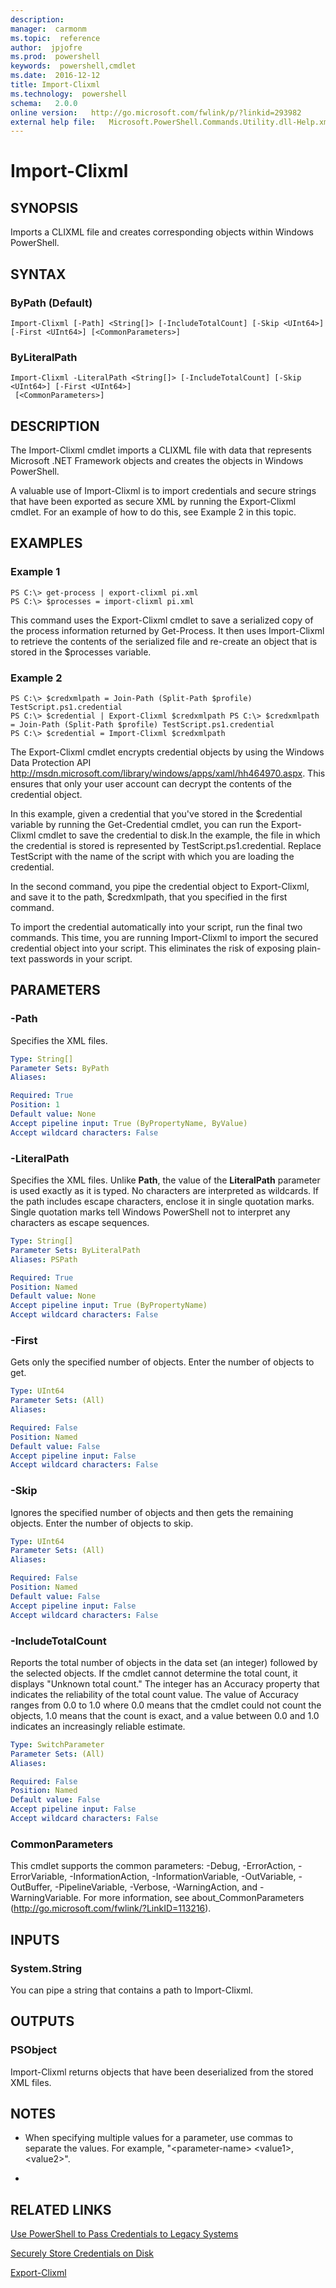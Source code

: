 ```yaml
---
description:  
manager:  carmonm
ms.topic:  reference
author:  jpjofre
ms.prod:  powershell
keywords:  powershell,cmdlet
ms.date:  2016-12-12
title: Import-Clixml
ms.technology:  powershell
schema:   2.0.0
online version:   http://go.microsoft.com/fwlink/p/?linkid=293982
external help file:   Microsoft.PowerShell.Commands.Utility.dll-Help.xml
---
```



# Import-Clixml

## SYNOPSIS
Imports a CLIXML file and creates corresponding objects within Windows PowerShell.

## SYNTAX

### ByPath (Default)
```
Import-Clixml [-Path] <String[]> [-IncludeTotalCount] [-Skip <UInt64>] [-First <UInt64>] [<CommonParameters>]
```

### ByLiteralPath
```
Import-Clixml -LiteralPath <String[]> [-IncludeTotalCount] [-Skip <UInt64>] [-First <UInt64>]
 [<CommonParameters>]
```

## DESCRIPTION
The Import-Clixml cmdlet imports a CLIXML file with data that represents Microsoft .NET Framework objects and creates the objects in Windows PowerShell.

A valuable use of Import-Clixml is to import credentials and secure strings that have been exported as secure XML by running the Export-Clixml cmdlet.
For an example of how to do this, see Example 2 in this topic.

## EXAMPLES

### Example 1
```
PS C:\> get-process | export-clixml pi.xml
PS C:\> $processes = import-clixml pi.xml
```

This command uses the Export-Clixml cmdlet to save a serialized copy of the process information returned by Get-Process.
It then uses Import-Clixml to retrieve the contents of the serialized file and re-create an object that is stored in the $processes variable.

### Example 2
```
PS C:\> $credxmlpath = Join-Path (Split-Path $profile) TestScript.ps1.credential
PS C:\> $credential | Export-Clixml $credxmlpath PS C:\> $credxmlpath = Join-Path (Split-Path $profile) TestScript.ps1.credential
PS C:\> $credential = Import-Clixml $credxmlpath
```

The Export-Clixml cmdlet encrypts credential objects by using the Windows Data Protection API http://msdn.microsoft.com/library/windows/apps/xaml/hh464970.aspx.
This ensures that only your user account can decrypt the contents of the credential object.

In this example, given a credential that you've stored in the $credential variable by running the Get-Credential cmdlet, you can run the Export-Clixml cmdlet to save the credential to disk.In the example, the file in which the credential is stored is represented by TestScript.ps1.credential.
Replace TestScript with the name of the script with which you are loading the credential.

In the second command, you pipe the credential object to Export-Clixml, and save it to the path, $credxmlpath, that you specified in the first command.

To import the credential automatically into your script, run the final two commands.
This time, you are running Import-Clixml to import the secured credential object into your script.
This eliminates the risk of exposing plain-text passwords in your script.

## PARAMETERS

### -Path
Specifies the XML files.

```yaml
Type: String[]
Parameter Sets: ByPath
Aliases: 

Required: True
Position: 1
Default value: None
Accept pipeline input: True (ByPropertyName, ByValue)
Accept wildcard characters: False
```

### -LiteralPath
Specifies the XML files.
Unlike **Path**, the value of the **LiteralPath** parameter is used exactly as it is typed.
No characters are interpreted as wildcards.
If the path includes escape characters, enclose it in single quotation marks.
Single quotation marks tell Windows PowerShell not to interpret any characters as escape sequences.

```yaml
Type: String[]
Parameter Sets: ByLiteralPath
Aliases: PSPath

Required: True
Position: Named
Default value: None
Accept pipeline input: True (ByPropertyName)
Accept wildcard characters: False
```

### -First
Gets only the specified number of objects.
Enter the number of objects to get.

```yaml
Type: UInt64
Parameter Sets: (All)
Aliases: 

Required: False
Position: Named
Default value: False
Accept pipeline input: False
Accept wildcard characters: False
```

### -Skip
Ignores the specified number of objects and then gets the remaining objects.
Enter the number of objects to skip.

```yaml
Type: UInt64
Parameter Sets: (All)
Aliases: 

Required: False
Position: Named
Default value: False
Accept pipeline input: False
Accept wildcard characters: False
```

### -IncludeTotalCount
Reports the total number of objects in the data set (an integer) followed by the selected objects.
If the cmdlet cannot determine the total count, it displays "Unknown total count." The integer has an Accuracy property that indicates the reliability of the total count value.
The value of Accuracy ranges from 0.0 to 1.0 where 0.0 means that the cmdlet could not count the objects, 1.0 means that the count is exact, and a value between 0.0 and 1.0 indicates an increasingly reliable estimate.

```yaml
Type: SwitchParameter
Parameter Sets: (All)
Aliases: 

Required: False
Position: Named
Default value: False
Accept pipeline input: False
Accept wildcard characters: False
```

### CommonParameters
This cmdlet supports the common parameters: -Debug, -ErrorAction, -ErrorVariable, -InformationAction, -InformationVariable, -OutVariable, -OutBuffer, -PipelineVariable, -Verbose, -WarningAction, and -WarningVariable. For more information, see about_CommonParameters (http://go.microsoft.com/fwlink/?LinkID=113216).

## INPUTS

### System.String
You can pipe a string that contains a path to Import-Clixml.

## OUTPUTS

### PSObject
Import-Clixml returns objects that have been deserialized from the stored XML files.

## NOTES
* When specifying multiple values for a parameter, use commas to separate the values. For example, "\<parameter-name\> \<value1\>, \<value2\>".

*

## RELATED LINKS

[Use PowerShell to Pass Credentials to Legacy Systems](http://blogs.technet.com/b/heyscriptingguy/archive/2011/06/05/use-powershell-to-pass-credentials-to-legacy-systems.aspx)

[Securely Store Credentials on Disk](http://www.powershellcookbook.com/recipe/PukO/securely-store-credentials-on-disk)

[Export-Clixml](Export-Clixml.md)

